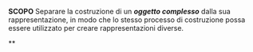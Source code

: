 **SCOPO**
Separare la costruzione di un ***oggetto complesso*** dalla sua rappresentazione, in modo che lo stesso processo di costruzione possa essere utilizzato per creare rappresentazioni diverse.

**